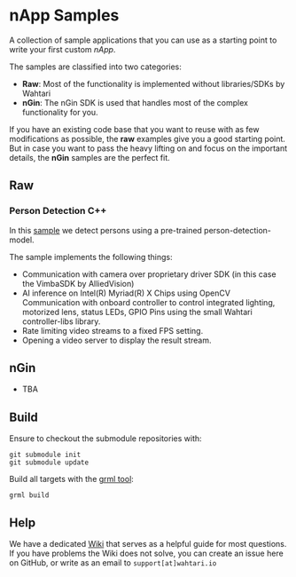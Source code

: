 # nApp Samples
A collection of sample applications that you can use as a starting point to write your first custom *nApp*.

The samples are classified into two categories:
- **Raw**: Most of the functionality is implemented without libraries/SDKs by Wahtari
- **nGin**: The nGin SDK is used that handles most of the complex functionality for you.

If you have an existing code base that you want to reuse with as few modifications as possible, the **raw** examples give you a good starting point.
But in case you want to pass the heavy lifting on and focus on the important details, the **nGin** samples are the perfect fit.

## Raw
### Person Detection C++
In this [sample](raw/person-detection-cpp) we detect persons using a pre-trained person-detection-model.  

The sample implements the following things:  
- Communication with camera over proprietary driver SDK (in this case the VimbaSDK by AlliedVision)  
- AI inference on Intel(R) Myriad(R) X Chips using OpenCV Communication with onboard controller to control integrated lighting, motorized lens, status LEDs, GPIO Pins using the small Wahtari controller-libs library.  
- Rate limiting video streams to a fixed FPS setting.  
- Opening a video server to display the result stream.

## nGin
- TBA

## Build
Ensure to checkout the submodule repositories with:

    git submodule init
    git submodule update

Build all targets with the [grml tool](https://github.com/desertbit/grml):

    grml build

## Help  
We have a dedicated [Wiki](https://wiki.wahtari.io) that serves as a helpful guide for most questions.  
If you have problems the Wiki does not solve, you can create an issue here on GitHub, or write as an email to `support[at]wahtari.io`
